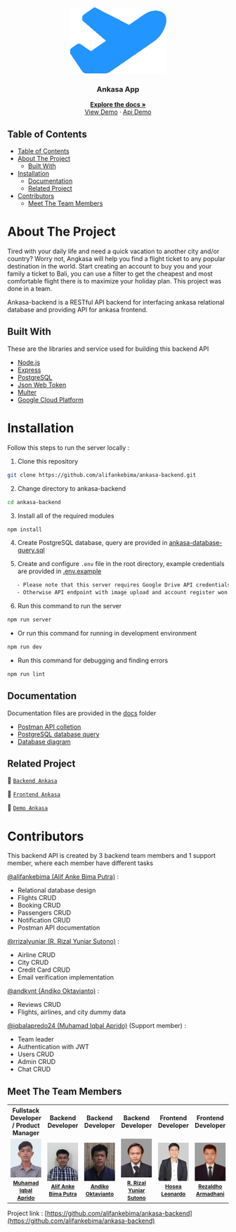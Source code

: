 <br />
<p align="center">
  <div align="center">
    <img height="150" src="./docs/readme/logo.png" alt="ankasa" border="0"/>
  </div>
  <h3 align="center">Ankasa App</h3>
  <p align="center">
    <a href="https://github.com/alifankebima/ankasa-backend"><strong>Explore the docs »</strong></a>
    <br />
    <a href="https://insancitaticket.vercel.app/">View Demo</a>
    ·
    <a href="https://clear-newt-getup.cyclic.app/">Api Demo</a>
  </p>
</p>

## Table of Contents

- [Table of Contents](#table-of-contents)
- [About The Project](#about-the-project)
  - [Built With](#built-with)
- [Installation](#installation)
  - [Documentation](#documentation)
  - [Related Project](#related-project)
- [Contributors](#contributors)
  - [Meet The Team Members](#meet-the-team-members)

# About The Project

Tired with your daily life and need a quick vacation to another city and/or country? Worry not, Angkasa will help you find a flight ticket to any popular destination in the world. Start creating an account to buy you and your family a ticket to Bali, you can use a filter to get the cheapest and most comfortable flight there is to maximize your holiday plan. This project was done in a team.

Ankasa-backend is a RESTful API backend for interfacing ankasa relational database and providing API for ankasa frontend.

## Built With

These are the libraries and service used for building this backend API

- [Node.js](https://nodejs.org)
- [Express](https://expressjs.com)
- [PostgreSQL](https://www.postgresql.org)
- [Json Web Token](https://jwt.io)
- [Multer](https://github.com/expressjs/multer)
- [Google Cloud Platform](https://cloud.google.com)

# Installation

Follow this steps to run the server locally :

1. Clone this repository

```sh
git clone https://github.com/alifankebima/ankasa-backend.git
```

2. Change directory to ankasa-backend

```sh
cd ankasa-backend
```

3. Install all of the required modules

```sh
npm install
```

4. Create PostgreSQL database, query are provided in [ankasa-database-query.sql](./docs/ankasa-database-query.sql)

5. Create and configure `.env` file in the root directory, example credentials are provided in [.env.example](./.env.example)

```txt
   - Please note that this server requires Google Drive API credentials and Gmail service account
   - Otherwise API endpoint with image upload and account register won't work properly
```

6. Run this command to run the server

```sh
npm run server
```

- Or run this command for running in development environment

```sh
npm run dev
```

- Run this command for debugging and finding errors

```sh
npm run lint
```

## Documentation

Documentation files are provided in the [docs](./docs) folder

- [Postman API colletion](./docs/Ankasa.postman_collection.json)
- [PostgreSQL database query](./docs/ankasa-database-query.sql)
- [Database diagram](./docs/ankasa-database-diagram.drawio.png)

## Related Project

:rocket: [`Backend Ankasa`](https://github.com/alifankebima/ankasa-backend)

:rocket: [`Frontend Ankasa`](https://github.com/preedok/FE-ANKASA)

:rocket: [`Demo Ankasa`](https://insancitaticket.vercel.app/)

# Contributors

This backend API is created by 3 backend team members and 1 support member, where each member have different tasks

[@alifankebima (Alif Anke Bima Putra)](https://github.com/alifankebima) :

- Relational database design
- Flights CRUD
- Booking CRUD
- Passengers CRUD
- Notification CRUD
- Postman API documentation

[@rrizalyuniar (R. Rizal Yuniar Sutono)](https://github.com/rrizalyuniar) :

- Airline CRUD
- City CRUD
- Credit Card CRUD
- Email verification implementation

[@andkvnt (Andiko Oktavianto)](https://github.com/andkvnt) :

- Reviews CRUD
- Flights, airlines, and city dummy data

[@iqbalapredo24 (Muhamad Iqbal Aprido)](https://github.com/preedok) (Support member) :

- Team leader
- Authentication with JWT
- Users CRUD
- Admin CRUD
- Chat CRUD

## Meet The Team Members

<center>
  <table align="center">
    <tr >
      <th width="144">Fullstack Developer / Product Manager</th>
      <th >Backend Developer</th>
      <th >Backend Developer</th>
      <th >Backend Developer</th>
      <th >Frontend Developer</th>
      <th >Frontend Developer</th>
    </tr>
    <tr >
      <td align="center">
        <a href="https://github.com/preedok">
          <img width="200" src="./docs/readme/iqbal.jpg" alt="Muhamad Iqbal Aprido"><br/>
          <b style="font-size:12px">Muhamad Iqbal Aprido</b>
        </a>
      </td>
      <td align="center">
        <a href="https://github.com/alifankebima">
          <img width="200" src="./docs/readme/alif.jpg" alt="Alif Anke Bima Putra"><br/>
          <b style="font-size:12px">Alif Anke Bima Putra</b>
        </a>
      </td>
      <td align="center">
        <a href="https://github.com/andkvnt">
          <img width="200" src="./docs/readme/andhiko.jpg" alt="Andiko Oktavianto"><br/>
          <b style="font-size:12px">Andiko Oktavianto</b>
        </a>
      </td>
      <td align="center">
        <a href="https://github.com/rrizalyuniar">
          <img width="200" src="./docs/readme/rizal.jpg" alt="R. Rizal Yuniar Sutono"><br/>
          <b style="font-size:12px">R. Rizal Yuniar Sutono</b>
        </a>
      </td>
      <td align="center">
        <a href="https://github.com/hosealeonardo18">
          <img width="200" src="./docs/readme/hose.jpg" alt="Hosea Leonardo"><br/>
          <b style="font-size:12px">Hosea Leonardo</b>
        </a>
      </td>
     <td align="center">
        <a href="https://github.com/RezaldhoArmadhani">
          <img width="200" src="./docs/readme/aldho.jpg" alt="Rezaldho Armadhani"><br/>
          <b style="font-size:12px">Rezaldho Armadhani</b>
        </a>
      </td>
    </tr>
  </table>
</center>

Project link : [https://github.com/alifankebima/ankasa-backend](https://github.com/alifankebima/ankasa-backend)